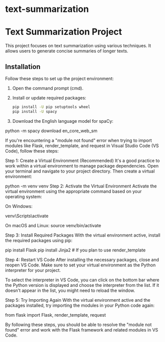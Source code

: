 # text-summarization

# Text Summarization Project

This project focuses on text summarization using various techniques. It allows users to generate concise summaries of longer texts.

## Installation

Follow these steps to set up the project environment:

1. Open the command prompt (cmd).
2. Install or update required packages:

   ```bash
   pip install -U pip setuptools wheel
   pip install -U spacy

 3. Download the English language model for spaCy:
  
  python -m spacy download en_core_web_sm


  
If you're encountering a "module not found" error when trying to import modules like Flask, render_template, and request in Visual Studio Code (VS Code), follow these steps:


Step 1: Create a Virtual Environment (Recommended)
It's a good practice to work within a virtual environment to manage package dependencies. Open your terminal and navigate to your project directory. Then create a virtual environment:

python -m venv venv
Step 2: Activate the Virtual Environment
Activate the virtual environment using the appropriate command based on your operating system:

On Windows:

venv\Scripts\activate


On macOS and Linux:
source venv/bin/activate


Step 3: Install Required Packages
With the virtual environment active, install the required packages using pip:

pip install Flask
pip install Jinja2  # If you plan to use render_template


Step 4: Restart VS Code
After installing the necessary packages, close and reopen VS Code. Make sure to set your virtual environment as the Python interpreter for your project.

To select the interpreter in VS Code, you can click on the bottom bar where the Python version is displayed and choose the interpreter from the list. If it doesn't appear in the list, you might need to reload the window.

Step 5: Try Importing Again
With the virtual environment active and the packages installed, try importing the modules in your Python code again:

from flask import Flask, render_template, request



By following these steps, you should be able to resolve the "module not found" error and work with the Flask framework and related modules in VS Code.
